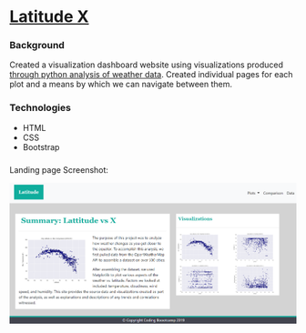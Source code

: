 # [Latitude X](https://mddesta.github.io/LatitudeX/)

### Background 

Created a visualization dashboard website using visualizations produced [through python analysis of weather data](https://github.com/mddesta/WeatherPy). Created individual pages for each plot and a means by which we can navigate between them.

### Technologies 

* HTML
* CSS
* Bootstrap

### 

Landing page Screenshot:

![Landing page](https://github.com/mddesta/HTML_CSS/blob/master/Screenshot.png)
